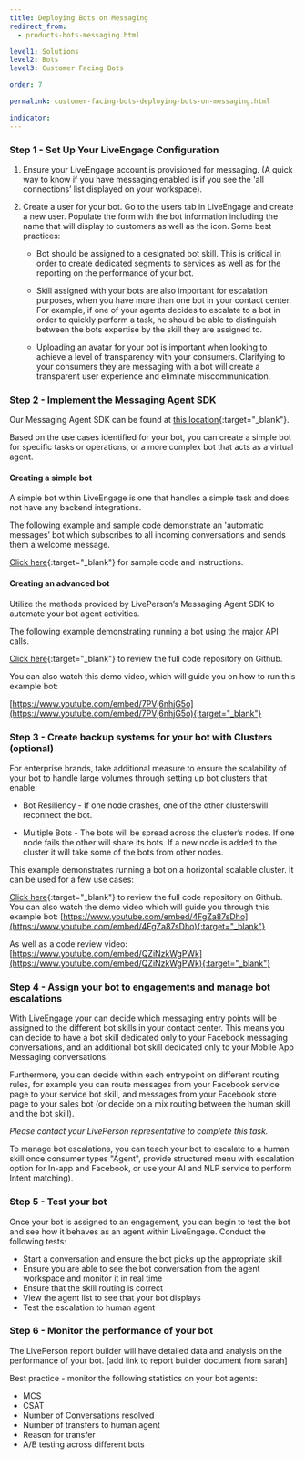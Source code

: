 ```yaml
---
title: Deploying Bots on Messaging
redirect_from:
  - products-bots-messaging.html

level1: Solutions
level2: Bots
level3: Customer Facing Bots

order: 7

permalink: customer-facing-bots-deploying-bots-on-messaging.html

indicator:
---
```


### Step 1 - Set Up Your LiveEngage Configuration

1. Ensure your LiveEngage account is provisioned for messaging. (A quick way to know if you have messaging enabled is if you see the 'all connections’ list displayed on your workspace).

2. Create a user for your bot. Go to the users tab in LiveEngage and create a new user.  Populate the form with the bot information including the name that will display to customers as well as the icon. Some best practices:

	* Bot should be assigned to a designated bot skill.  This is critical in order to create dedicated segments to services as well as for the reporting on the performance of your bot.

	* Skill assigned with your bots are also important for escalation purposes, when you have more than one bot in your contact center. For example, if one of your agents decides to escalate to a bot in order to quickly perform a task, he should be able to distinguish between the bots expertise by the skill they are assigned to.   

	* Uploading an avatar for your bot is important when looking to achieve a level of transparency with your consumers. Clarifying to your consumers they are messaging with a bot will create a transparent user experience and eliminate miscommunication.  

### Step 2 - Implement the Messaging Agent SDK

Our Messaging Agent SDK can be found at [this location](messaging-agent-sdk-overview.html){:target="_blank"}.

Based on the use cases identified for your bot, you can create a simple bot for specific tasks or operations, or a more complex bot that acts as a virtual agent. 

#### Creating a simple bot

A simple bot within LiveEngage is one that handles a simple task and does not have any backend integrations. 

The following example and sample code demonstrate an 'automatic messages’ bot which subscribes to all incoming conversations and sends them a welcome message. 

[Click here](https://github.com/LivePersonInc/node-agent-sdk#running-the-sample-app){:target="_blank"} for sample code and instructions. 
​

#### Creating an advanced bot

Utilize the methods provided by LivePerson’s Messaging Agent SDK to automate your bot agent activities. 

The following example demonstrating running a bot using the major API calls.

[C​lick here](https://github.com/LivePersonInc/node-agent-sdk/tree/master/examples/agent-bot){:target="_blank"} to review the full code repository on Github. 

You can also watch this demo video, which will guide you on how to run this example bot:

[https://www.youtube.com/embed/7PVj6nhjG5o](https://www.youtube.com/embed/7PVj6nhjG5o){:target="_blank"}

### Step 3 - Create backup systems for your bot with Clusters (optional)

For enterprise brands, take additional measure to ensure the scalability of your bot to handle large volumes through setting up bot clusters that enable: 


* Bot Resiliency - If one node crashes, one ​of the other ​clusters ​will reconnect the bot.

* Multiple Bots - The bots will be spread across the cluster’s nodes. If one node fails the other will share its bots. If a new node is added to the cluster it will take some of the bots from other nodes.


This example demonstrates running a bot on a ​horizontal scalable cluster. It can be used for a few use cases:

[C​lick here](https://github.com/LivePersonInc/node-agent-sdk/tree/master/examples/cluster){:target="_blank"} to review the full code repository on Github. 
​
You can also watch the demo video which will guide you through this example bot:
[https://www.youtube.com/embed/4FgZa87sDho](https://www.youtube.com/embed/4FgZa87sDho){:target="_blank"}

​As well as a code review video: 
[https://www.youtube.com/embed/QZiNzkWgPWk](https://www.youtube.com/embed/QZiNzkWgPWk){:target="_blank"}

### Step 4 - Assign your bot to engagements and manage bot escalations

With LiveEngage your can decide which messaging entry points will be assigned to the different bot skills in your contact center. This means you can decide to have a bot skill dedicated only to your Facebook messaging conversations, and an additional bot skill dedicated only to your Mobile App Messaging conversations. 

Furthermore, you can decide within each entrypoint on different routing rules, for example you can route messages from your Facebook service page to your service bot skill, and messages from your Facebook store page to your sales bot (or decide on a mix routing between the human skill and the bot skill).

_Please contact your LivePerson representative to complete this task._

To manage bot escalations, you can teach your bot to escalate to a human skill once consumer types "Agent", provide structured menu with escalation option for In-app and Facebook, or use your AI and NLP service to perform Intent matching).  

### Step 5 - Test your bot

Once your bot is assigned to an engagement, you can begin to test the bot and see how it behaves as an agent within LiveEngage.  Conduct the following tests:

* Start a conversation and ensure the bot picks up the appropriate skill
* Ensure you are able to see the bot conversation from the agent workspace and monitor it in real time
* Ensure that the skill routing is correct
* View the agent list to see that your bot displays
* Test the escalation to human agent

### Step 6 - Monitor the performance of your bot

The LivePerson report builder will have detailed data and analysis on the performance of your bot.  [add link to report builder document from sarah]

Best practice - monitor the following statistics on your bot agents:

* MCS
* CSAT
* Number of Conversations resolved
* Number of transfers to human agent
* Reason for transfer
* A/B testing across different bots